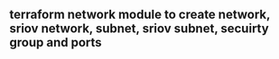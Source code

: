 terraform network module to create  network, sriov network, subnet, sriov subnet, secuirty group and ports
------------------------------------------------------------------------------------------------------------



